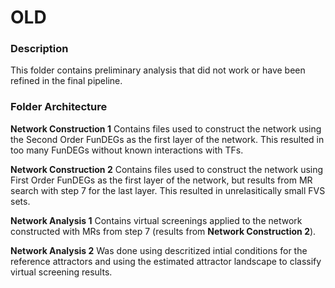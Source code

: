 OLD
==============================

### Description
This folder contains preliminary analysis that did not work or have been refined in the final pipeline.


### Folder Architecture

**Network Construction 1** Contains files used to construct the network using the Second Order FunDEGs as the first layer of the network. This resulted in too many FunDEGs without known interactions with TFs.

**Network Construction 2** Contains files used to construct the network using First Order FunDEGs as the first layer of the network, but results from MR search with step 7 for the last layer. This resulted in unrelasitically small FVS sets.

**Network Analysis 1** Contains virtual screenings applied to the network constructed with MRs from step 7 (results from **Network Construction 2**).

**Network Analysis 2** Was done using descritized intial conditions for the reference attractors and using the estimated attractor landscape to classify virtual screening results.